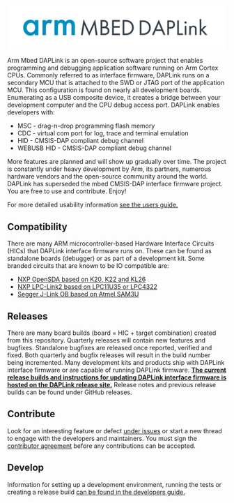 [![DAPLink](/docs/images/daplink-website-logo-link.png)](https://armmbed.github.io/DAPLink/)

Arm Mbed DAPLink is an open-source software project that enables programming and debugging application software running on Arm Cortex CPUs. Commonly referred to as interface firmware, DAPLink runs on a secondary MCU that is attached to the SWD or JTAG port of the application MCU. This configuration is found on nearly all development boards. Enumerating as a USB composite device, it creates a bridge between your development computer and the CPU debug access port. DAPLink enables developers with:
* MSC - drag-n-drop programming flash memory
* CDC - virtual com port for log, trace and terminal emulation
* HID - CMSIS-DAP compliant debug channel
* WEBUSB HID - CMSIS-DAP compliant debug channel

More features are planned and will show up gradually over time. The project is constantly under heavy development by Arm, its partners, numerous hardware vendors and the open-source community around the world. DAPLink has superseded the mbed CMSIS-DAP interface firmware project. You are free to use and contribute. Enjoy!

For more detailed usability information [see the users guide.](docs/USERS-GUIDE.md)

## Compatibility
There are many ARM microcontroller-based Hardware Interface Circuits (HICs) that DAPLink interface firmware runs on. These can be found as standalone boards (debugger) or as part of a development kit. Some branded circuits that are known to be IO compatible are:
* [NXP OpenSDA based on K20, K22 and KL26](http://www.nxp.com/products/software-and-tools/run-time-software/kinetis-software-and-tools/ides-for-kinetis-mcus/opensda-serial-and-debug-adapter:OPENSDA)
* [NXP LPC-Link2 based on LPC11U35 or LPC4322](https://www.nxp.com/support/developer-resources/hardware-development-tools/lpcxpresso-boards:LPCXPRESSO-BOARDS)
* [Segger J-Link OB based on Atmel SAM3U](https://www.segger.com/products/debug-probes/j-link/models/j-link-ob/)

## Releases
There are many board builds (board = HIC + target combination) created from this repository. Quarterly releases will contain new features and bugfixes. Standalone bugfixes are released once reported, verified and fixed. Both quarterly and bugfix releases will result in the build number being incremented. Many development kits and products ship with DAPLink interface firmware or are capable of running DAPLink firmware. **[The current release builds and instructions for updating DAPLink interface firmware is hosted on the DAPLink release site.](https://armmbed.github.io/DAPLink/)** Release notes and previous release builds can be found under GitHub releases.

## Contribute
Look for an interesting feature or defect [under issues](https://github.com/ARMmbed/DAPLink/issues) or start a new thread to engage with the developers and maintainers. You must sign the [contributor agreement](https://os.mbed.com/contributor_agreement/) before any contributions can be accepted.

## Develop
Information for setting up a development environment, running the tests or creating a release build [can be found in the developers guide.](docs/DEVELOPERS-GUIDE.md)
